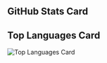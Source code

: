 ## GitHub Stats Card



## Top Languages Card

![Top Languages Card](https://github-readme-stats.vercel.app/api/top-langs/?username=yaberah&layout=compact&theme=gotham&hide_title=true)
